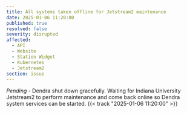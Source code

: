 ```yaml
---
title: All systems taken offline for Jetstream2 maintenance
date: 2025-01-06 11:20:00
published: true
resolved: false
severity: disrupted
affected:
  - API
  - Website
  - Station Widget
  - Kubernetes
  - Jetstream2
section: issue
---
```


*Pending* - Dendra shut down gracefully. Waiting for Indiana University Jetstream2 to perform maintenance and come back online so Dendra system services can be started. {{< track "2025-01-06 11:20:00" >}}
